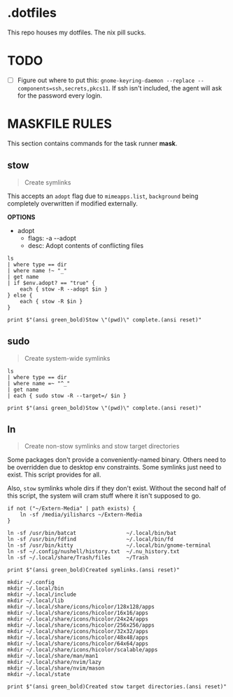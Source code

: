 # .dotfiles

This repo houses my dotfiles. The nix pill sucks.

# TODO

- [ ] Figure out where to put this: `gnome-keyring-daemon --replace --components=ssh,secrets,pkcs11`. If ssh isn't included, the agent will ask for the password every login.

# MASKFILE RULES

This section contains commands for the task runner **mask**.

## stow

> Create symlinks

This accepts an `adopt` flag due to `mimeapps.list`, `background` being
completely overwritten if modified externally.

**OPTIONS**
* adopt
    * flags: -a --adopt
    * desc: Adopt contents of conflicting files

```nu
ls
| where type == dir
| where name !~ "_"
| get name
| if $env.adopt? == "true" {
    each { stow -R --adopt $in }
} else {
    each { stow -R $in }
}

print $"(ansi green_bold)Stow \"(pwd)\" complete.(ansi reset)"
```

## sudo

> Create system-wide symlinks

```nu
ls
| where type == dir
| where name =~ "^_"
| get name
| each { sudo stow -R --target=/ $in }

print $"(ansi green_bold)Stow \"(pwd)\" complete.(ansi reset)"
```

## ln

> Create non-stow symlinks and stow target directories

Some packages don't provide a conveniently-named binary.
Others need to be overridden due to desktop env constraints.
Some symlinks just need to exist. This script provides for all.

Also, `stow` symlinks whole dirs if they don't exist. Without the
second half of this script, the system will cram stuff where it
isn't supposed to go.

```nu
if not ("~/Extern-Media" | path exists) {
    ln -sf /media/yilisharcs ~/Extern-Media
}

ln -sf /usr/bin/batcat                ~/.local/bin/bat
ln -sf /usr/bin/fdfind                ~/.local/bin/fd
ln -sf /usr/bin/kitty                 ~/.local/bin/gnome-terminal
ln -sf ~/.config/nushell/history.txt  ~/.nu_history.txt
ln -sf ~/.local/share/Trash/files     ~/Trash

print $"(ansi green_bold)Created symlinks.(ansi reset)"

mkdir ~/.config
mkdir ~/.local/bin
mkdir ~/.local/include
mkdir ~/.local/lib
mkdir ~/.local/share/icons/hicolor/128x128/apps
mkdir ~/.local/share/icons/hicolor/16x16/apps
mkdir ~/.local/share/icons/hicolor/24x24/apps
mkdir ~/.local/share/icons/hicolor/256x256/apps
mkdir ~/.local/share/icons/hicolor/32x32/apps
mkdir ~/.local/share/icons/hicolor/48x48/apps
mkdir ~/.local/share/icons/hicolor/64x64/apps
mkdir ~/.local/share/icons/hicolor/scalable/apps
mkdir ~/.local/share/man/man1
mkdir ~/.local/share/nvim/lazy
mkdir ~/.local/share/nvim/mason
mkdir ~/.local/state

print $"(ansi green_bold)Created stow target directories.(ansi reset)"
```
